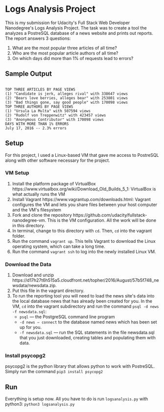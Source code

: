 <h1>Logs Analysis Project</h1>
This is my submission for Udacity's Full Stack Web Developer Nanodegree's Logs Analysis Project. The task was to create a tool the analyzes a PostreSQL database of a news website and prints out reports. The report answers 3 questions:
<ol>
  <li>What are the most popular three articles of all time?</li>
  <li>Who are the most popular article authors of all time?</li>
  <li>On which days did more than 1% of requests lead to errors?</li>
</ol>
<h2>Sample Output</h2>
<pre><code>
TOP THREE ARTICLES BY PAGE VIEWS
(1) "Candidate is jerk, alleges rival" with 338647 views
(2) "Bears love berries, alleges bear" with 253801 views
(3) "Bad things gone, say good people" with 170098 views
TOP THREE AUTHORS BY PAGE VIEWS
(1) "Ursula La Multa" with 507594 views
(2) "Rudolf von Treppenwitz" with 423457 views
(3) "Anonymous Contributor" with 170098 views
DAYS WITH MORE THAN 1% ERRORS
July 17, 2016 -- 2.3% errors
</code></pre>
<h2>Setup</h2>
For this project, I used a Linux-based VM that gave me access to PostreSQL along with other software necessary for the project. 
<h3>VM Setup</h3>
<ol>
  <li>Install the platform package of VirtualBox https://www.virtualbox.org/wiki/Download_Old_Builds_5_1: VirtualBox is what actually runs the VM</li>
  <li>Install Vagrant https://www.vagrantup.com/downloads.html: Vagrant configures the VM and lets you share files between your host computer and the VM's filesystem</li>
  <li>Fork and clone the repository https://github.com/udacity/fullstack-nanodegree-vm. This is the VM configuration. All the work will be done in this directory.</li>
  <li>In terminal, change to this directory with <code>cd</code>. Then, <code>cd</code> into the vagrant folder.</li>
  <li>Run the command <code>vagrant up</code>. This tells Vagrant to download the Linux operating system, which can take a long time.</li>
  <li>Run the command <code>vagrant ssh</code> to log into the newly installed Linux VM.</li>
</ol>
<h3>Download the Data</h3>
<ol>
  <li>Download and unzip https://d17h27t6h515a5.cloudfront.net/topher/2016/August/57b5f748_newsdata/newsdata.zip.</li>
  <li>Put this file in the vagrant directory.</li>
  <li>To run the reporting tool you will need to load the news site's data into the local database news that has already been created for you. In the VM, <code>cd</code> into the vagrant subdirectory and run the command <code>psql -d news -f newsdata.sql</code>:
    <ul>
      <li><code>psql</code> — the PostgreSQL command line program</li>
      <li><code>-d news — connect</code> to the database named news which has been set up for you.</li>
      <li><code>-f newsdata.sql</code> — run the SQL statements in the file newsdata.sql that you just downloaded, creating tables and populating them with data.</li>
    </ul></li>
 </ol>
<h3>Install psycopg2</h3>
psycopg2 is the python library that allows python to work with PostreSQL. Simply run the command <code>pip3 install psycopg2</code>
<h2>Run</h2>
Everything is setup now. All you have to do is run <code>logsanalysis.py</code> with python3: <code>python3 logsanalysis.py</code>

 
